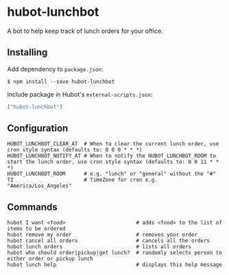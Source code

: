 # hubot-lunchbot

A bot to help keep track of lunch orders for your office.

## Installing

Add dependency to `package.json`:

```console
$ npm install --save hubot-lunchbot
```

Include package in Hubot's `external-scripts.json`:

```json
["hubot-lunchbot"]
```

## Configuration

    HUBOT_LUNCHBOT_CLEAR_AT  # When to clear the current lunch order, use cron style syntax (defaults to: 0 0 0 * * *)
    HUBOT_LUNCHBOT_NOTIFY_AT # When to notify the HUBOT_LUNCHBOT_ROOM to start the lunch order, use cron style syntax (defaults to: 0 0 11 * * *)
    HUBOT_LUNCHBOT_ROOM      # e.g. "lunch" or "general" without the "#"
    TZ                       # TimeZone for cron e.g. "America/Los_Angeles"

## Commands

    hubot I want <food>                       # adds <food> to the list of items to be ordered
    hubot remove my order                     # removes your order
    hubot cancel all orders                   # cancels all the orders
    hubot lunch orders                        # lists all orders
    hubot who should order|pickup|get lunch?  # randomly selects person to either order or pickup lunch
    hubot lunch help                          # displays this help message



